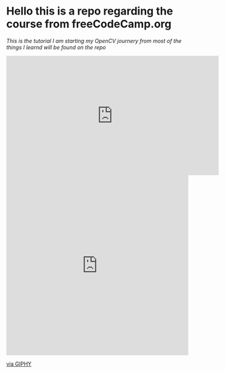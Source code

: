 # Hello this is a repo regarding the course from freeCodeCamp.org

*This is the tutorial I am starting my OpenCV journery from  most of the things  I learnd will be found on the repo*

<iframe width="560" height="315" src="https://www.youtube.com/embed/oXlwWbU8l2o?si=qh0UviS0ovH9CLQ2" title="YouTube video player" frameborder="0" allow="accelerometer; autoplay; clipboard-write; encrypted-media; gyroscope; picture-in-picture; web-share" referrerpolicy="strict-origin-when-cross-origin" allowfullscreen></iframe>


<iframe src="https://giphy.com/embed/KAq5w47R9rmTuvWOWa" width="480" height="475" style="" frameBorder="0" class="giphy-embed" allowFullScreen></iframe><p><a href="https://giphy.com/gifs/devrock-python-django-edr-KAq5w47R9rmTuvWOWa">via GIPHY</a></p>
